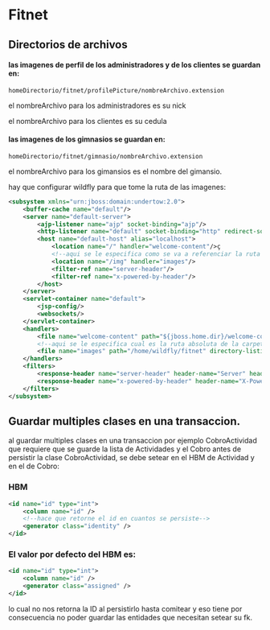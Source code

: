 # Fitnet

## Directorios de archivos

#### las imagenes de perfil de los administradores y de los clientes se guardan en:

```
homeDirectorio/fitnet/profilePicture/nombreArchivo.extension
```

el nombreArchivo para los administradores es su nick

el nombreArchivo para los clientes es su cedula

#### las imagenes de los gimnasios se guardan en:

```
homeDirectorio/fitnet/gimnasio/nombreArchivo.extension
```

el nombreArchivo para los gimansios es el nombre del gimansio.

hay que configurar wildfly para que tome la ruta de las imagenes:

```xml
<subsystem xmlns="urn:jboss:domain:undertow:2.0">
	<buffer-cache name="default"/>
	<server name="default-server">
		<ajp-listener name="ajp" socket-binding="ajp"/>
		<http-listener name="default" socket-binding="http" redirect-socket="https"/>
		<host name="default-host" alias="localhost">
			<location name="/" handler="welcome-content"/>ç
			<!--aqui se le especifica como se va a referenciar la ruta en el navegador-->
			<location name="/img" handler="images"/>
			<filter-ref name="server-header"/>
			<filter-ref name="x-powered-by-header"/>
		</host>
	</server>
	<servlet-container name="default">
		<jsp-config/>
		<websockets/>
	</servlet-container>
	<handlers>
		<file name="welcome-content" path="${jboss.home.dir}/welcome-content"/>
		<!--aqui se le especifica cual es la ruta absoluta de la carpeta referenciada-->
		<file name="images" path="/home/wildfly/fitnet" directory-listing="true"/>
	</handlers>
	<filters>
		<response-header name="server-header" header-name="Server" header-value="WildFly/9"/>
		<response-header name="x-powered-by-header" header-name="X-Powered-By" header-value="Undertow/1"/>
	</filters>
</subsystem>
```

## Guardar multiples clases en una transaccion.

al guardar multiples clases en una transaccion por ejemplo CobroActividad que requiere que se guarde la lista de Actividades y el Cobro
antes de persistir la clase CobroActividad, se debe setear en el HBM de Actividad y en el de Cobro:

### HBM
```xml
<id name="id" type="int">
    <column name="id" />
    <!--hace que retorne el id en cuantos se persiste-->
    <generator class="identity" />
</id>
```

### El valor por defecto del HBM es:
```xml
<id name="id" type="int">
    <column name="id" />
    <generator class="assigned" />
</id>
```

lo cual no nos retorna la ID al persistirlo hasta comitear y eso tiene por consecuencia no poder guardar las entidades que necesitan 
setear su fk.
